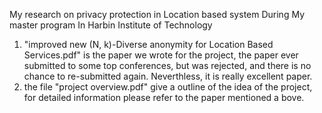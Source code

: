 
My research on privacy protection in Location based system During My master program In Harbin Institute of Technology
1. "improved new (N, k)-Diverse anonymity for Location Based Services.pdf" is the paper we wrote for the project, the paper ever submitted 
to some top conferences, but was rejected, and there is no chance to re-submitted again. Neverthless, it is really excellent paper. 
2. the file "project overview.pdf" give a outline of the idea of the project, for detailed information please refer to the paper mentioned a bove.
